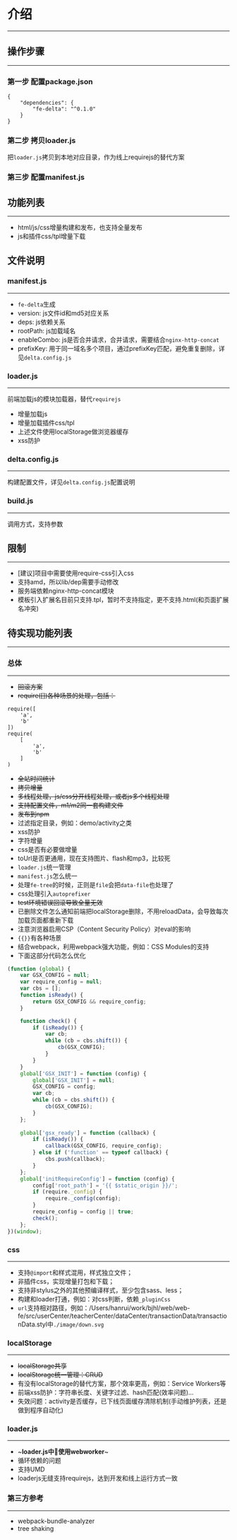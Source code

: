 # 介绍
---

## 操作步骤
---
### 第一步 配置package.json
```
{
    "dependencies": {
        "fe-delta": "^0.1.0"
    }
}
```
### 第二步 拷贝loader.js
把`loader.js`拷贝到本地对应目录，作为线上requirejs的替代方案

### 第三步 配置manifest.js


## 功能列表
---
* html/js/css增量构建和发布，也支持全量发布
* js和插件css/tpl增量下载

## 文件说明
### manifest.js
---
* `fe-delta`生成
* version: js文件id和md5对应关系
* deps: js依赖关系
* rootPath: js加载域名
* enableCombo: js是否合并请求，合并请求，需要结合`nginx-http-concat`
* prefixKey: 用于同一域名多个项目，通过prefixKey匹配，避免重复删除，详见`delta.config.js`

### loader.js
---
前端加载js的模块加载器，替代`requirejs`  
* 增量加载js
* 增量加载插件css/tpl
* 上述文件使用localStorage做浏览器缓存
* xss防护

### delta.config.js
---
构建配置文件，详见`delta.config.js`配置说明

### build.js
---
调用方式，支持参数

## 限制
---
* [建议]项目中需要使用require-css引入css
* 支持amd，所以lib/dep需要手动修改
* 服务端依赖nginx-http-concat模块
* 模板引入扩展名目前只支持.tpl，暂时不支持指定，更不支持.html(和页面扩展名冲突)

## 待实现功能列表
---
### 总体
---
* ~~回滚方案~~
* ~~require([])各种场景的处理，包括：~~
```
require([
    'a',
    'b'
])
require(
    [
        'a',
        'b'
    ]
)
```
* ~~全站时间统计~~
* ~~拷贝增量~~
* ~~多线程处理，js/css分开线程处理，或者js多个线程处理~~
* ~~支持配置文件，m1/m2同一套构建文件~~
* ~~发布到npm~~
* 过滤指定目录，例如：demo/activity之类
* xss防护
* 字符增量
* css是否有必要做增量
* toUrl是否更通用，现在支持图片、flash和mp3，比较死
* `loader.js`统一管理
* `manifest.js`怎么统一
* 处理`fe-tree`的时候，正则是`file`会把`data-file`也处理了
* css处理引入`autoprefixer`
* ~~test环境错误回滚导致全量无效~~
* 已删除文件怎么通知前端把localStorage删除，不用reloadData，会导致每次加载页面都重新下载
* 注意浏览器启用CSP（Content Security Policy）对eval的影响
* `{{}}`有各种场景
* 结合webpack，利用webpack强大功能，例如：CSS Modules的支持
* 下面这部分代码怎么优化
```javascript
(function (global) {
    var GSX_CONFIG = null;
    var require_config = null;
    var cbs = [];
    function isReady() {
        return GSX_CONFIG && require_config;
    }

    function check() {
        if (isReady()) {
            var cb;
            while (cb = cbs.shift()) {
                cb(GSX_CONFIG);
            }
        }
    }
    global['GSX_INIT'] = function (config) {
        global['GSX_INIT'] = null;
        GSX_CONFIG = config;
        var cb;
        while (cb = cbs.shift()) {
            cb(GSX_CONFIG);
        }
    };
    
    global['gsx_ready'] = function (callback) {
        if (isReady()) {
            callback(GSX_CONFIG, require_config);
        } else if ('function' == typeof callback) {
            cbs.push(callback);
        }
    };
    global['initRequireConfig'] = function (config) {
        config['root_path'] = '{{ $static_origin }}/';
        if (require._config) {
            require._config(config);
        }
        require_config = config || true;
        check();
    };
})(window);
```

### css
---
* 支持`@import`和样式混用，样式独立文件；
* 非插件css，实现增量打包和下载；
* 支持非stylus之外的其他预编译样式，至少包含sass、less；
* 构建和loader打通，例如：对css判断，依赖`_pluginCss`
* `url`支持相对路径，例如：/Users/hanrui/work/bjhl/web/web-fe/src/userCenter/teacherCenter/dataCenter/transactionData/transactionData.styl中`./image/down.svg`

### localStorage
---
* ~~localStorage共享~~
* ~~localStorage统一管理：CRUD~~
* 有没有localStorage的替代方案，那个效率更高，例如：Service Workers等
* 前端xss防护：字符串长度、关键字过滤、hash匹配(效率问题)...
* 失效问题：activity是否缓存，已下线页面缓存清除机制(手动维护列表，还是做到程序自动化)

### loader.js
---
* ~**loader.js中使用webworker**~
* 循环依赖的问题
* 支持UMD
* loaderjs无缝支持requirejs，达到开发和线上运行方式一致


### 第三方参考
---
* webpack-bundle-analyzer
* tree shaking